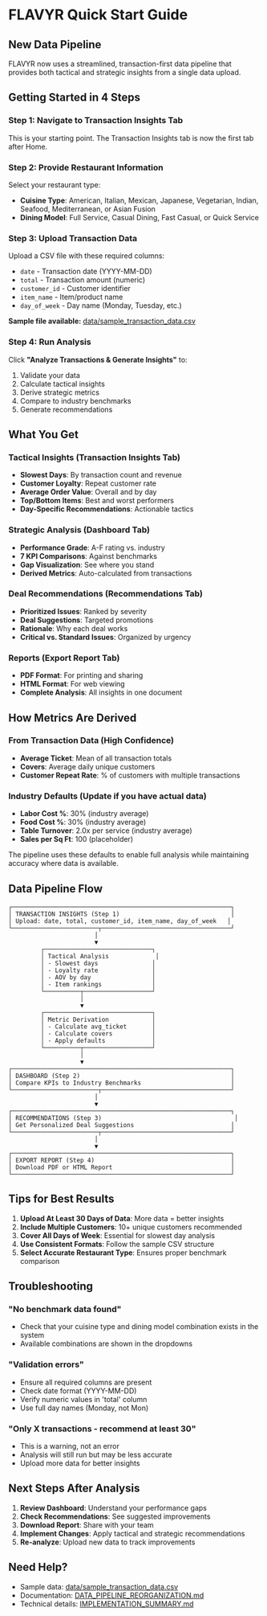 # FLAVYR Quick Start Guide

## New Data Pipeline

FLAVYR now uses a streamlined, transaction-first data pipeline that provides both tactical and strategic insights from a single data upload.

## Getting Started in 4 Steps

### Step 1: Navigate to Transaction Insights Tab

This is your starting point. The Transaction Insights tab is now the first tab after Home.

### Step 2: Provide Restaurant Information

Select your restaurant type:
- **Cuisine Type**: American, Italian, Mexican, Japanese, Vegetarian, Indian, Seafood, Mediterranean, or Asian Fusion
- **Dining Model**: Full Service, Casual Dining, Fast Casual, or Quick Service

### Step 3: Upload Transaction Data

Upload a CSV file with these required columns:
- `date` - Transaction date (YYYY-MM-DD)
- `total` - Transaction amount (numeric)
- `customer_id` - Customer identifier
- `item_name` - Item/product name
- `day_of_week` - Day name (Monday, Tuesday, etc.)

**Sample file available:** [data/sample_transaction_data.csv](data/sample_transaction_data.csv)

### Step 4: Run Analysis

Click **"Analyze Transactions & Generate Insights"** to:
1. Validate your data
2. Calculate tactical insights
3. Derive strategic metrics
4. Compare to industry benchmarks
5. Generate recommendations

## What You Get

### Tactical Insights (Transaction Insights Tab)
- **Slowest Days**: By transaction count and revenue
- **Customer Loyalty**: Repeat customer rate
- **Average Order Value**: Overall and by day
- **Top/Bottom Items**: Best and worst performers
- **Day-Specific Recommendations**: Actionable tactics

### Strategic Analysis (Dashboard Tab)
- **Performance Grade**: A-F rating vs. industry
- **7 KPI Comparisons**: Against benchmarks
- **Gap Visualization**: See where you stand
- **Derived Metrics**: Auto-calculated from transactions

### Deal Recommendations (Recommendations Tab)
- **Prioritized Issues**: Ranked by severity
- **Deal Suggestions**: Targeted promotions
- **Rationale**: Why each deal works
- **Critical vs. Standard Issues**: Organized by urgency

### Reports (Export Report Tab)
- **PDF Format**: For printing and sharing
- **HTML Format**: For web viewing
- **Complete Analysis**: All insights in one document

## How Metrics Are Derived

### From Transaction Data (High Confidence)
- **Average Ticket**: Mean of all transaction totals
- **Covers**: Average daily unique customers
- **Customer Repeat Rate**: % of customers with multiple transactions

### Industry Defaults (Update if you have actual data)
- **Labor Cost %**: 30% (industry average)
- **Food Cost %**: 30% (industry average)
- **Table Turnover**: 2.0x per service (industry average)
- **Sales per Sq Ft**: 100 (placeholder)

The pipeline uses these defaults to enable full analysis while maintaining accuracy where data is available.

## Data Pipeline Flow

```
┌─────────────────────────────────────────────────────────────┐
│ TRANSACTION INSIGHTS (Step 1)                               │
│ Upload: date, total, customer_id, item_name, day_of_week   │
└────────────────────────┬────────────────────────────────────┘
                        │
                        ▼
         ┌──────────────────────────────┐
         │ Tactical Analysis             │
         │ - Slowest days               │
         │ - Loyalty rate               │
         │ - AOV by day                 │
         │ - Item rankings              │
         └──────────┬───────────────────┘
                    │
                    ▼
         ┌──────────────────────────────┐
         │ Metric Derivation            │
         │ - Calculate avg_ticket       │
         │ - Calculate covers           │
         │ - Apply defaults             │
         └──────────┬───────────────────┘
                    │
                    ▼
┌─────────────────────────────────────────────────────────────┐
│ DASHBOARD (Step 2)                                          │
│ Compare KPIs to Industry Benchmarks                         │
└────────────────────────┬────────────────────────────────────┘
                        │
                        ▼
┌─────────────────────────────────────────────────────────────┐
│ RECOMMENDATIONS (Step 3)                                     │
│ Get Personalized Deal Suggestions                           │
└────────────────────────┬────────────────────────────────────┘
                        │
                        ▼
┌─────────────────────────────────────────────────────────────┐
│ EXPORT REPORT (Step 4)                                      │
│ Download PDF or HTML Report                                 │
└─────────────────────────────────────────────────────────────┘
```

## Tips for Best Results

1. **Upload At Least 30 Days of Data**: More data = better insights
2. **Include Multiple Customers**: 10+ unique customers recommended
3. **Cover All Days of Week**: Essential for slowest day analysis
4. **Use Consistent Formats**: Follow the sample CSV structure
5. **Select Accurate Restaurant Type**: Ensures proper benchmark comparison

## Troubleshooting

### "No benchmark data found"
- Check that your cuisine type and dining model combination exists in the system
- Available combinations are shown in the dropdowns

### "Validation errors"
- Ensure all required columns are present
- Check date format (YYYY-MM-DD)
- Verify numeric values in 'total' column
- Use full day names (Monday, not Mon)

### "Only X transactions - recommend at least 30"
- This is a warning, not an error
- Analysis will still run but may be less accurate
- Upload more data for better insights

## Next Steps After Analysis

1. **Review Dashboard**: Understand your performance gaps
2. **Check Recommendations**: See suggested improvements
3. **Download Report**: Share with your team
4. **Implement Changes**: Apply tactical and strategic recommendations
5. **Re-analyze**: Upload new data to track improvements

## Need Help?

- Sample data: [data/sample_transaction_data.csv](data/sample_transaction_data.csv)
- Documentation: [DATA_PIPELINE_REORGANIZATION.md](DATA_PIPELINE_REORGANIZATION.md)
- Technical details: [IMPLEMENTATION_SUMMARY.md](IMPLEMENTATION_SUMMARY.md)
